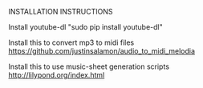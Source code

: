 INSTALLATION INSTRUCTIONS

Install youtube-dl
"sudo pip install youtube-dl"

Install this to convert mp3 to midi files
https://github.com/justinsalamon/audio_to_midi_melodia

Install this to use music-sheet generation scripts
http://lilypond.org/index.html
